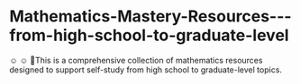 # Mathematics-Mastery-Resources---from-high-school-to-graduate-level
☺️ ☺️ 🤗This is a comprehensive collection of mathematics resources designed to support self-study from high school to graduate-level topics.

